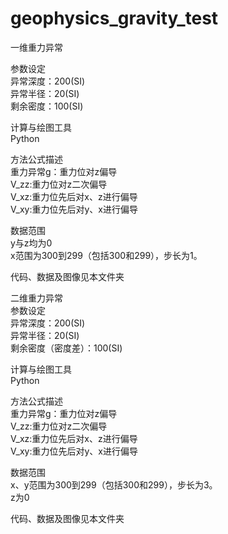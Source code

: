 # geophysics_gravity_test
一维重力异常  

参数设定  
异常深度：200(SI)  
异常半径：20(SI)  
剩余密度：100(SI)  

计算与绘图工具  
Python  

方法公式描述  
重力异常g：重力位对z偏导  
V_zz:重力位对z二次偏导  
V_xz:重力位先后对x、z进行偏导  
V_xy:重力位先后对y、x进行偏导  

数据范围  
y与z均为0  
x范围为300到299（包括300和299），步长为1。   

代码、数据及图像见本文件夹  





二维重力异常  
参数设定  
异常深度：200(SI)  
异常半径：20(SI)  
剩余密度（密度差）：100(SI)  

计算与绘图工具  
Python  

方法公式描述  
重力异常g：重力位对z偏导  
V_zz:重力位对z二次偏导  
V_xz:重力位先后对x、z进行偏导  
V_xy:重力位先后对y、x进行偏导  

数据范围  
x、y范围为300到299（包括300和299），步长为3。  
z为0  

代码、数据及图像见本文件夹  
